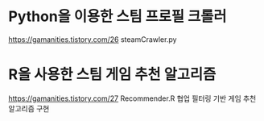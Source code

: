 # Python을 이용한 스팀 프로필 크롤러
https://gamanities.tistory.com/26
steamCrawler.py

# R을 사용한 스팀 게임 추천 알고리즘
https://gamanities.tistory.com/27
Recommender.R
협업 필터링 기반 게임 추천 알고리즘 구현

